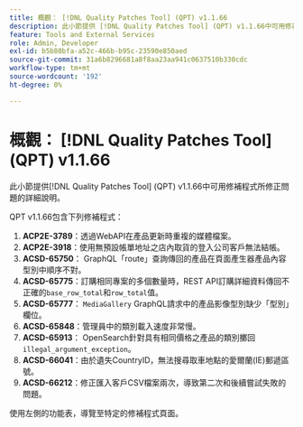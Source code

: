 ```yaml
---
title: 概觀： [!DNL Quality Patches Tool] (QPT) v1.1.66
description: 此小節提供 [!DNL Quality Patches Tool] (QPT) v1.1.66中可用修補程式所修正問題的詳細說明。
feature: Tools and External Services
role: Admin, Developer
exl-id: b5b80bfa-a52c-466b-b95c-23590e850aed
source-git-commit: 31a6b8296681a8f8aa23aa941c0637510b330cdc
workflow-type: tm+mt
source-wordcount: '192'
ht-degree: 0%

---
```


# 概觀： [!DNL Quality Patches Tool] (QPT) v1.1.66

此小節提供[!DNL Quality Patches Tool] (QPT) v1.1.66中可用修補程式所修正問題的詳細說明。

QPT v1.1.66包含下列修補程式：
1. **ACP2E-3789**：透過WebAPI在產品更新時重複的媒體檔案。
1. **ACP2E-3918**：使用無預設帳單地址之店內取貨的登入公司客戶無法結帳。
1. **ACSD-65750**： GraphQL「route」查詢傳回的產品在頁面產生器產品內容型別中順序不對。
1. **ACSD-65775**：訂購相同專案的多個數量時，REST API訂購詳細資料傳回不正確的`base_row_total`和`row_total`值。
1. **ACSD-65777**： `MediaGallery` GraphQL請求中的產品影像型別缺少「型別」欄位。
1. **ACSD-65848**：管理員中的類別載入速度非常慢。
1. **ACSD-65913**： OpenSearch針對具有相同價格之產品的類別擲回`illegal_argument_exception`。
1. **ACSD-66041**：由於遺失CountryID，無法搜尋取車地點的愛爾蘭(IE)郵遞區號。
1. **ACSD-66212**：修正匯入客戶CSV檔案兩次，導致第二次和後續嘗試失敗的問題。

使用左側的功能表，導覽至特定的修補程式頁面。
